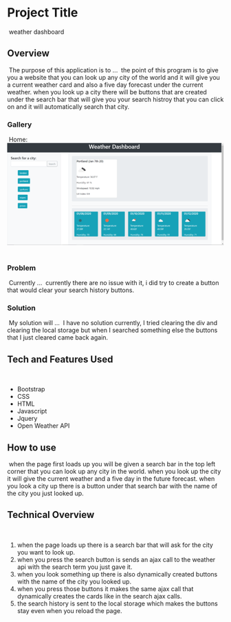 # Project Title
​ weather dashboard
## Overview
​
The purpose of this application is to ...
​ the point of this program is to give you a website that you can look up any city of the world and it will give you a current weather
card and also a five day forecast under the current weather. when you look up a city there will be buttons that are created under
the search bar that will give you your search histroy that you can click on and it will automatically search that city. 
### Gallery
​
Home:
![weather dashboard screenshot](assets/weather-dashboard.png)
​
### Problem
​
Currently ...
​ currently there are no issue with it, i did try to create a button that would clear your search history buttons. 
### Solution
​
My solution will ...
​ I have no solution currently, I tried clearing the div and clearing the local storage but when I searched something else the 
buttons that I just cleared came back again. 
## Tech and Features Used
​
* Bootstrap
* CSS
* HTML
* Javascript
* Jquery
* Open Weather API
​
## How to use
​
when the page first loads up you will be given a search bar in the top left corner that you can look up any city in the world. 
when you look up the city it will give the current weather and a five day in the future forecast. when you look a city up
there is a button under that search bar with the name of the city you just looked up. 
​
## Technical Overview
​
1. when the page loads up there is a search bar that will ask for the city you want to look up. 
2. when you press the search button is sends an ajax call to the weather api with the search term you just gave it. 
3. when you look something up there is also dynamically created buttons with the name of the city you looked up. 
4. when you press those buttons it makes the same ajax call that dynamically creates the cards like in the search ajax calls. 
5. the search history is sent to the local storage which makes the buttons stay even when you reload the page. 
